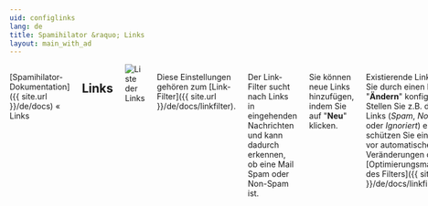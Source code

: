 ```yaml
---
uid: configlinks
lang: de
title: Spamihilator &raquo; Links
layout: main_with_ad
---
```


<div class="row">
<div class="twelve columns" markdown="1">

[Spamihilator-Dokumentation]({{ site.url }}/de/docs) &laquo; Links

## Links

<img src="{{ site.url }}/images/docs/de/configlinks_de.png" alt="Liste der Links" class="docs-screenshot">

Diese Einstellungen gehören zum [Link-Filter]({{ site.url }}/de/docs/linkfilter).

Der Link-Filter sucht nach Links in eingehenden Nachrichten und kann dadurch erkennen, ob eine Mail Spam oder Non-Spam ist.

Sie können neue Links hinzufügen, indem Sie auf "**Neu**" klicken.

Existierende Links können Sie durch einen Klick auf "**Ändern**" konfigurieren. Stellen Sie z.B. die Art des Links (_Spam_, _Non-Spam_ oder _Ignoriert_) ein, oder schützen Sie einen Link vor automatischen Veränderungen durch die [Optimierungsmaßnahmen des Filters]({{ site.url }}/de/docs/linkfilter).

Natürlich können Sie auch bestimmte Links aus der Liste entfernen. Klicken Sie dazu einfach auf "**Löschen**".

### Einstellungen

<img src="{{ site.url }}/images/docs/de/configlinks_settings_de.png" alt="Einstellungen des Link-Filters" class="docs-screenshot">

In den Einstellungen des Link-Filters können Sie die Optimierungsmaßnahmen konfigurieren.

#### Automatische Bereinigung der Link-Liste

Aktivieren Sie diese Option, wenn Sie möchten, dass der Link-Filter alte Links automatisch aus seiner internen Liste entfernt. Dies erhöht die Geschwindigkeit des Filtervorgangs und spart Speicherplatz.

#### Lösche Links, die älter sind als [x] Tage

Stellen Sie hier ein, wie alt ein Link sein muss, damit er automatisch aus der Liste gelöscht wird.

#### Ähnliche Links mit unterschiedlichen Subdomains zusammenfassen

Wenn Sie diese Option aktivieren, werden ähnliche Links mit unterschiedlichen Subdomains zusammengefasst. Dadurch kann die Filterleistung erhöht werden.

#### Mindestanzahl von Subdomains

Geben Sie an, wieviele ähnliche Links mit unterschiedlichen Subdomains zu einem zusammengefasst werden sollen.

#### Nur Links gleichen Typs zusammenfassen

Aktivieren Sie diese Option, damit ähnliche Links mit unterschiedlichen Subdomains nur zusammengefasst werden, wenn Sie gleichen Typs sind, d.h. wenn sie nur Spam-, Non-Spam- oder ignorierte Links sind. Ist diese Option nicht aktiviert, werden Links unterschiedlicher Art zu einem ignorierten zusammengefasst.

</div>
</div>
